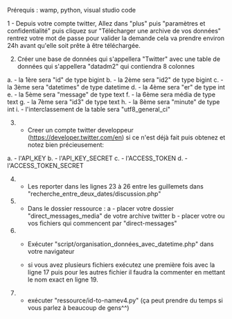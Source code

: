 Prérequis : wamp, python, visual studio code
 
1 - Depuis votre compte twitter, Allez dans "plus" puis "paramètres et confidentialité" puis cliquez sur  "Télécharger une archive de vos données" rentrez 
votre mot de passe pour valider la demande cela va prendre environ 24h avant qu'elle soit prête à être téléchargée.

2. Créer une base de données qui s'appellera "Twitter" avec une table de données qui s'appellera "datadm2" qui contiendra 8 colonnes

  a. - la  1ère   sera  "id" de type   bigint 
  b. - la  2ème sera  "id2" de type bigint
  c. - la  3ème sera "datetimes" de type datetime
  d. - la 4ème sera "er" de type  int
  e. - la 5ème sera "message" de type  text
  f. - la 6ème sera média de type text
  g. - la 7ème sera  "id3" de type text
  h. - la 8ème sera "minute" de type  int
  i. - l'interclassement de la table  sera  "utf8_general_ci"

3. - Creer un compte twitter developpeur (https://developer.twitter.com/en)  si ce n'est déjà fait puis obtenez et notez bien précieusement: 

  a. - l'API_KEY 
  b. - l'API_KEY_SECRET
  c. - l'ACCESS_TOKEN
  d. - l'ACCESS_TOKEN_SECRET
  
4. - Les reporter dans les lignes 23 à 26 entre les guillemets dans  "recherche_entre_deux_dates/discussion.php"

5. - Dans le dossier ressource :
    a - placer votre dossier "direct_messages_media" de votre archive twitter
    b - placer votre ou vos fichiers qui commencent par "direct-messages"
    
6. - Exécuter "script/organisation_données_avec_datetime.php" dans votre navigateur 

	- si vous avez plusieurs fichiers  exécutez une première fois avec la ligne 17  puis pour les autres fichier  il faudra la commenter en mettant le nom exact en 	ligne 19.
	
7. - exécuter "ressource/id-to-namev4.py" (ça peut prendre du temps si vous parlez à beaucoup de gens^^)

